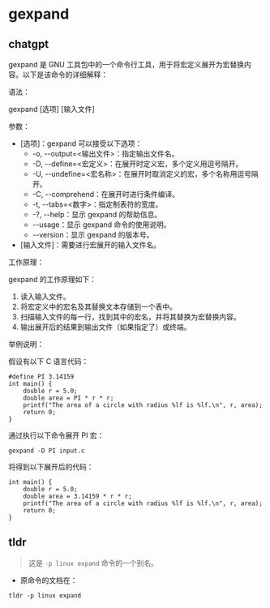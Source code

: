 # gexpand 
## chatgpt 
gexpand 是 GNU 工具包中的一个命令行工具，用于将宏定义展开为宏替换内容。以下是该命令的详细解释：

语法：

gexpand [选项] [输入文件] 

参数：

- [选项]：gexpand 可以接受以下选项：
    - -o, --output=<输出文件>：指定输出文件名。
    - -D, --define=<宏定义>：在展开时定义宏，多个定义用逗号隔开。
    - -U, --undefine=<宏名称>：在展开时取消定义的宏，多个名称用逗号隔开。
    - -C, --comprehend：在展开时进行条件编译。
    - -t, --tabs=<数字>：指定制表符的宽度。
    - -?, --help：显示 gexpand 的帮助信息。
    - --usage：显示 gexpand 命令的使用说明。
    - --version：显示 gexpand 的版本号。
- [输入文件]：需要进行宏展开的输入文件名。

工作原理：

gexpand 的工作原理如下：

1. 读入输入文件。
2. 将宏定义中的宏名及其替换文本存储到一个表中。
3. 扫描输入文件的每一行，找到其中的宏名，并将其替换为宏替换内容。
4. 输出展开后的结果到输出文件（如果指定了）或终端。

举例说明：

假设有以下 C 语言代码：

```
#define PI 3.14159
int main() {
    double r = 5.0;
    double area = PI * r * r;
    printf("The area of a circle with radius %lf is %lf.\n", r, area);
    return 0;
}
```

通过执行以下命令展开 PI 宏：

```
gexpand -D PI input.c
```

将得到以下展开后的代码：

```
int main() {
    double r = 5.0;
    double area = 3.14159 * r * r;
    printf("The area of a circle with radius %lf is %lf.\n", r, area);
    return 0;
}
``` 

## tldr 
 
> 这是 `-p linux expand` 命令的一个别名。

- 原命令的文档在：

`tldr -p linux expand`
